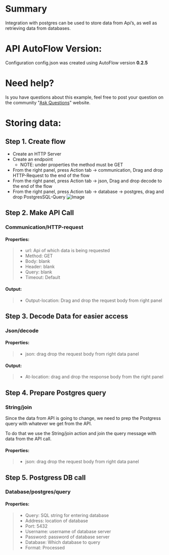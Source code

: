 

# Summary
Integration with postgres can be used to store data from Api’s, as well as retrieving data from databases.

# API AutoFlow Version:
Configuration config.json was created using AutoFlow version __0.2.5__

# Need help?
Is you have questions about this example, feel free to post your question on the community "<a href="https://www.interactor.com/support/forum" target="_blank">Ask Questions</a>" website.

# Storing data:

## Step 1. Create flow
* Create an HTTP Server
* Create an endpoint
  * NOTE: under properties the method must be GET
* From the right panel, press Action tab -> communication, Drag and drop HTTP-Request to the end of the flow
* From the right panel, press Action tab -> json, Drag and drop decode to the end of the flow
* From the right panel, press Action tab -> database -> postgres, drag and drop PostgresSQL-Query
![Image](https://github.com/API-AutoFlow/api-to-postres/blob/master/img/1.png)

## Step 2. Make API Call
### Communication/HTTP-request
#### Properties:
> * url: Api of which data is being requested
> * Method: GET
> * Body: blank
> * Header: blank
> * Query: blank
> * Timeout: Default

#### Output:
> * Output-location: Drag and drop the request body from right panel

## Step 3. Decode Data for easier access
### Json/decode
#### Properties:
> * json: drag drop the request body from right data panel

#### Output:
> * At-location: drag and drop the response body from the right panel

## Step 4. Prepare Postgres query
### String/join
Since the data from API is going to change, we need to prep the Postgress query with whatever we get from the API.

To do that we use the String/join action and join the query message with data from the API call.

#### Properties:
> * json: drag drop the request body from right data panel

## Step 5. Postgress DB call
### Database/postgres/query
#### Properties:
> * Query: SQL string for entering database
> * Address: location of database
> * Port: 5432
> * Username: username of database server
> * Password: password of database server
> * Database: Which database to query
> * Format: Processed
